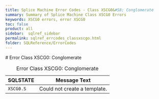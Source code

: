 ```yaml
---
title: Splice Machine Error Codes - Class XSCG0&#58; Conglomerate
summary: Summary of Splice Machine Class XSCG0 Errors
keywords: XSCG0 errors, error XSCG0
toc: false
product: all
sidebar:  sqlref_sidebar
permalink: sqlref_errcodes_classxscgo.html
folder: SQLReference/ErrorCodes
---
```

<section>
<div class="TopicContent" data-swiftype-index="true" markdown="1">
# Error Class XSCG0: Conglomerate

<table>
                <caption>Error Class XSCG0: Conglomerate</caption>
                <thead>
                    <tr>
                        <th>SQLSTATE</th>
                        <th>Message Text</th>
                    </tr>
                </thead>
                <tbody>
                    <tr>
                        <td><code>XSCG0.S</code></td>
                        <td>Could not create a template.</td>
                    </tr>
                </tbody>
            </table>
</div>
</section>

